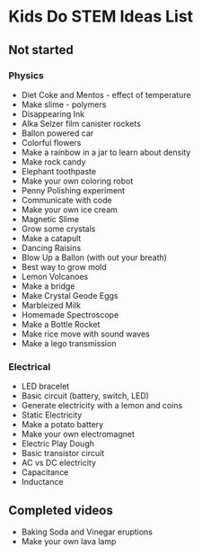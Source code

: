 # Kids Do STEM Ideas List

## Not started

### Physics

* Diet Coke and Mentos - effect of temperature 
* Make slime - polymers
* Disappearing Ink
* Alka Selzer film canister rockets
* Ballon powered car
* Colorful flowers
* Make a rainbow in a jar to learn about density
* Make rock candy
* Elephant toothpaste
* Make your own coloring robot
* Penny Polishing experiment
* Communicate with code
* Make your own ice cream
* Magnetic Slime
* Grow some crystals
* Make a catapult
* Dancing Raisins
* Blow Up a Ballon (with out your breath)
* Best way to grow mold
* Lemon Volcanoes
* Make a bridge
* Make Crystal Geode Eggs
* Marbleized Milk
* Homemade Spectroscope
* Make a Bottle Rocket
* Make rice move with sound waves
* Make a lego transmission

### Electrical

* LED bracelet
* Basic circuit (battery, switch, LED)
* Generate electricity with a lemon and coins
* Static Electricity 
* Make a potato battery
* Make your own electromagnet
* Electric Play Dough
* Basic transistor circuit
* AC vs DC electricity
* Capacitance
* Inductance

## Completed videos

* Baking Soda and Vinegar eruptions
* Make your own lava lamp 
